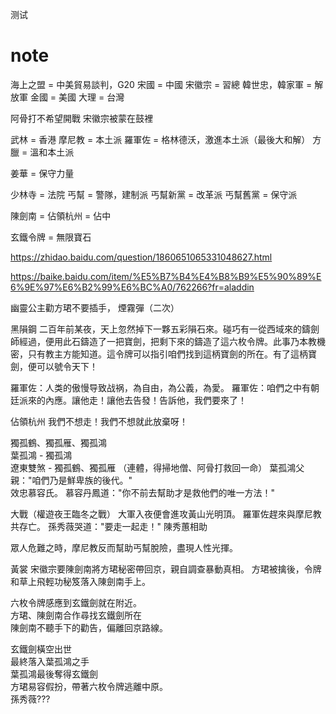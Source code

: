 测试
# note

海上之盟 = 中美貿易談判，G20
宋國 = 中國
宋徽宗 = 習總
韓世忠，韓家軍 = 解放軍
金國 = 美國
大理 = 台灣

阿骨打不希望開戰
宋徽宗被蒙在鼓裡

武林 = 香港
摩尼教 = 本土派
羅軍佐 = 格林德沃，激進本土派（最後大和解）
方臘 = 溫和本土派

姜華 = 保守力量

少林寺 = 法院
丐幫 = 警隊，建制派
丐幫新黨 = 改革派
丐幫舊黨 = 保守派

陳劍南 =
佔領杭州 = 佔中

玄鐵令牌 = 無限寶石

https://zhidao.baidu.com/question/1860651065331048627.html

https://baike.baidu.com/item/%E5%B7%B4%E4%B8%B9%E5%90%89%E6%9E%97%E6%B2%99%E6%BC%A0/762266?fr=aladdin

幽靈公主勸方珺不要插手， 煙霧彈（二次）

黑隕鋼
二百年前某夜，天上忽然掉下一夥五彩隕石來。碰巧有一從西域來的鑄劍師經過，便用此石鑄造了一把寶劍，把剩下來的鑄造了這六枚令牌。此事乃本教機密，只有教主方能知道。這令牌可以指引咱們找到這柄寶劍的所在。有了這柄寶劍，便可以號令天下！

羅軍佐：人类的傲慢导致战祸，為自由，為公義，為愛。
羅軍佐：咱們之中有朝廷派來的內應。讓他走！讓他去告發！告訴他，我們要來了！

佔領杭州
我們不想走！我們不想就此放棄呀！

獨孤鶴、獨孤雁、獨孤鴻  
葉孤鴻 - 獨孤鴻  
遼東雙煞 - 獨孤鶴、獨孤雁
（連體，得掃地僧、阿骨打救回一命）
葉孤鴻父親："咱們乃是鮮卑族的後代。"  
效忠慕容氏。
慕容丹鳳道："你不前去幫助才是救他們的唯一方法！"

大戰（權遊夜王臨冬之戰）
大軍入夜便會進攻黃山光明頂。
羅軍佐趕來與摩尼教共存亡。
孫秀薇哭道："要走一起走！"
陳秀蕙相助

眾人危難之時，摩尼教反而幫助丐幫脫險，盡現人性光揮。

黃裳
宋徽宗要陳劍南將方珺秘密帶回京，親自調查暴動真相。
方珺被擒後，令牌和草上飛輕功秘笈落入陳劍南手上。

六枚令牌感應到玄鐵劍就在附近。  
方珺、陳劍南合作尋找玄鐵劍所在  
陳劍南不聽手下的勸告，偏離回京路線。

玄鐵劍橫空出世  
最終落入葉孤鴻之手  
葉孤鴻最後奪得玄鐵劍  
方珺易容假扮，帶著六枚令牌逃離中原。  
孫秀薇???
<!--stackedit_data:
eyJoaXN0b3J5IjpbLTIxNDQ1NTgwMTJdfQ==
-->